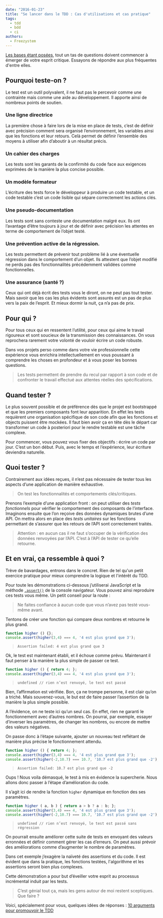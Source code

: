 ```yaml
---
date: "2016-01-23"  
title: "Se lancer dans le TDD : Cas d'utilisations et cas pratique"  
tags:
  - tdd
  - bdd
  - ci  
authors:
  - Freezystem
---
```


[Les bases étant posées](/fr/articles/tdd/se-lancer-dans-le-tdd-definitions-et-variantes/), 
tout un tas de questions doivent commencer à émerger de votre esprit critique.
Essayons de répondre aux plus fréquentes d'entre elles.

## Pourquoi teste-on ?

Le test est un outil polyvalent, il ne faut pas le percevoir comme une contrainte 
mais comme une aide au développement. Il apporte ainsi de nombreux points de soutien.

### Une ligne directrice

La première chose à faire lors de la mise en place de tests, c’est de définir avec 
précision comment sera organisé l’environnement, les variables ainsi que les fonctions 
et leur retours. Celà permet de définir l’ensemble des moyens à utiliser 
afin d’aboutir à un résultat précis.

### Un cahier des charges

Les tests sont les garants de la confirmité du code face aux exigences exprimées 
de la manière la plus concise possible. 

### Un modèle formateur

L’écriture des tests force le développeur à produire un code testable, et un code 
testable c’est un code lisible qui sépare correctement les actions clés.

### Une pseudo-documentation

Les tests sont sans conteste une documentation malgré eux. Ils ont l’avantage 
d’être toujours à jour et de définir avec précision les attentes en terme de 
comportement de l’objet testé.

### Une prévention active de la régression.

Les tests permettent de prévenir tout problème lié à une éventuelle régression 
dans le comportement d’un objet. Ils attestent que l’objet modifié ne perds pas 
des fonctionnalités précédemment validées comme fonctionnelles.

### Une assurance (santé ?)

Ceux qui ont déjà écrit des tests vous le diront, on ne peut pas tout tester. 
Mais savoir que les cas les plus évidents sont assurés est un pas de plus 
vers la paix de l’esprit. Et mieux dormir la nuit, ça n’a pas de prix.

## Pour qui ?

Pour tous ceux qui en ressentent l’utilité, pour ceux qui aime le travail 
rigoureux et sont soucieux de la transmission des connaissances. On vous 
reprochera rarement votre volonté de vouloir écrire un code robuste. 

Dans vos projets perso comme dans votre vie professionnelle cette expérience 
vous enrichira intellectuellement en vous poussant à comprendre les choses 
en profondeur et à vous poser les bonnes questions. 

> Les tests permettent de prendre du recul par rapport à son code et de 
> confronter le travail effectué aux attentes réelles des spécifications. 

## Quand tester ?

Le plus souvent possible et de préférence dès que le projet est bootstrappé et 
que les premiers composants font leur apparition. En effet les tests requièrent une 
organisation spécifique de son code afin que les fonctions et objects puissent être mockées. 
Il faut bien avoir ça en tête dès le départ car transformer un code à posteriori 
pour le rendre testable est une tâche complexe. 

Pour commencer, vous pouvez vous fixer des objectifs : écrire un code par jour. 
C’est un bon début. Puis, avec le temps et l’expérience, leur écriture deviendra naturelle.

## Quoi tester ?

Contrairement aux idées reçues, il n’est pas nécessaire de tester tous les aspects 
d’une application de manière exhaustive. 

> On test les fonctionnalités et comportements clés/critiques.

Prenons l’exemple d’une application front : on peut utiliser des _tests fonctionnels_ 
pour vérifier le comportement des composants de l’interface. Imaginons ensuite que 
l’on reçoive des données dynamiques brutes d’une API. On mettra alors en place 
des _tests unitaires_ sur les fonctions permettant de s’assurer que les retours 
de l’API sont correctement traités.

> Attention : en aucun cas il ne faut s’occuper de la vérification des données 
> renvoyées par l’API. C’est à l’API de tester ce qu’elle retourne.

## Et en vrai, ça ressemble à quoi ?

Trève de bavardages, entrons dans le concret. Rien de tel qu'un petit exercice
pratique pour mieux comprendre la logique et l'intérêt du TDD.

Pour toute les démonstrations ci-dessous j’utiliserai JavaScript et la méthode 
[`.assert()`](https://developer.mozilla.org/fr/docs/Web/API/Console/assert) 
de la console navigateur. Vous pouvez ainsi reproduire ces tests vous même. 
Un petit conseil pour la route :

> Ne faites confiance à aucun code que vous n’avez pas testé vous-même avant.

Tentons de créer une fonction qui compare deux nombres et retourne le plus grand.

```js
function higher () {};
console.assert(higher(3,4) === 4, '4 est plus grand que 3');
```
> `Assertion failed: 4 est plus grand que 3`

Ok, le test est maintenant établi, et il échoue comme prévu. 
Maintenant il faut penser à la manière la plus simple de passer ce test. 

```js
function higher () { return 4; };
console.assert(higher(3,4) === 4, '4 est plus grand que 3');
```
> `undefined // rien n’est renvoyé, le test est passé`

Bien, l’affirmation est vérifiée. Bon, ça ne trompe personne, il est clair qu’on a triché. 
Mais souvenez-vous, le but est de faire passer l’assertion de la manière la plus simple possible.

A l’évidence, on ne teste ici qu’un seul cas. En effet, rien ne garanti le fonctionnement 
avec d’autres nombres. On pourrai, par exemple, essayer d’inverser les paramètres, 
de changer les nombres, ou encore de mettre des valeurs négatives.

On passe donc à l’étape suivante, ajouter un nouveau test reflétant de manière plus 
précise le fonctionnement attendu.

```js
function higher () { return 4; };
console.assert(higher(3,4) === 4, '4 est plus grand que 3');
console.assert(higher(-2,10.7) === 10.7, '10.7 est plus grand que -2');
```
> `Assertion failed: 10.7 est plus grand que -2`

Oups ! Nous voila démasqué, le test à mis en évidence la supercherie. 
Nous allons donc passer à l’étape d’amélioration du code. 

Il s’agit ici de rendre la fonction `higher` dynamique en fonction des ses paramètres.

```js
function higher ( a, b ) { return a > b ? a : b; };
console.assert(higher(3,4) === 4, '4 est plus grand que 3');
console.assert(higher(-2,10.7) === 10.7, '10.7 est plus grand que -2');
```
> `undefined // rien n’est renvoyé, le test est passé sans régression`

On pourrait ensuite améliorer cette suite de tests en envoyant des valeurs erronnées 
et définir comment gérer les cas d’erreurs. On peut aussi prévoir des améliorations 
comme d’augmenter le nombre de paramètres.

Dans cet exemple j’exagère la naïveté des assertions et du code. Il est évident que 
dans la pratique, les fonctions testées, l'algorithme et les assertions seront 
bien plus complexes. 

Cette démonstration a pour but d’éveiller votre esprit au processus incrémental 
induit par les tests. 

> C’est génial tout ça, mais les gens autour de moi restent sceptiques. Que faire ?

Voici, spécialement pour vous, quelques idées de réponses : 
[10 arguments pour promouvoir le TDD](/fr/articles/tdd/10-arguments-pour-promouvoir-le-tdd/)
